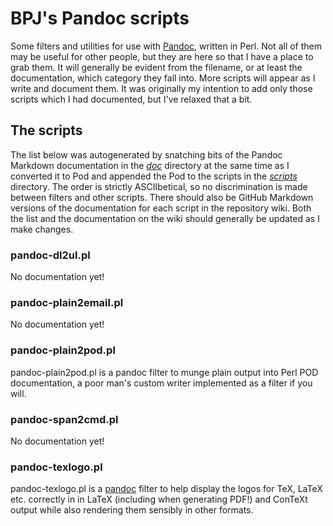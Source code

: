 BPJ's Pandoc scripts
====================

Some filters and utilities for use with [Pandoc](https://github.com/jgm/pandoc), written in Perl. Not all of them may be useful for other people, but they are here so that I have a place to grab them. It will generally be evident from the filename, or at least the documentation, which category they fall into. More scripts will appear as I write and document them. It was originally my intention to add only those scripts which I had documented, but I've relaxed that a bit.

The scripts
-----------

The list below was autogenerated by snatching bits of the Pandoc Markdown documentation in the [*doc*](doc/) directory at the same time as I converted it to Pod and appended the Pod to the scripts in the [*scripts*](scripts/) directory. The order is strictly ASCIIbetical, so no discrimination is made between filters and other scripts. There should also be GitHub Markdown versions of the documentation for each script in the repository wiki. Both the list and the documentation on the wiki should generally be updated as I make changes.

### pandoc-dl2ul.pl

No documentation yet!

### pandoc-plain2email.pl

No documentation yet!

### pandoc-plain2pod.pl

pandoc-plain2pod.pl is a pandoc filter to munge plain output into Perl POD documentation, a poor man's custom writer implemented as a filter if you will.

### pandoc-span2cmd.pl

No documentation yet!

### pandoc-texlogo.pl

pandoc-texlogo.pl is a [pandoc](http://johnmacfarlane.net/pandoc/) filter to help display the logos for TeX, LaTeX etc. correctly in in LaTeX (including when generating PDF!) and ConTeXt output while also rendering them sensibly in other formats.
